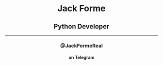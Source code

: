 # <div color='red' align='center'>Jack Forme</div>
## <div align='center'>Python Developer</div>
______________________
### <div align='center'>@JackFormeReal</div>
#### <div align='center'>on Telegram</div>
